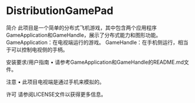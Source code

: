 # DistributionGamePad

简介
此项目是一个简单的分布式飞机游戏，其中包含两个应用程序GameApplication和GameHandle，展示了分布式能力和图形功能。
GameApplication：在电视端运行的游戏。
GameHandle：在手机侧运行，相当于可以控制电视侧的手柄。

安装要求/用户指南 
• 请参考GameApplication和GameHandle的README.md文件。

注意 
• 此项目电视端是通过手机来模拟的。

许可 
请参阅LICENSE文件以获得更多信息。